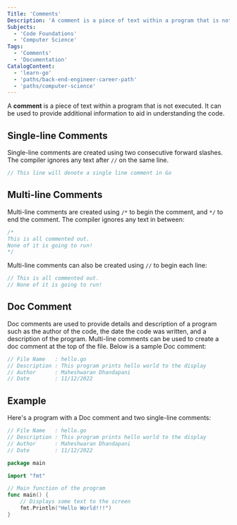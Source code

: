 ```yaml
---
Title: 'Comments'
Description: 'A comment is a piece of text within a program that is not executed. It can be used to provide additional information to aid in understanding the code.'
Subjects:
  - 'Code Foundations'
  - 'Computer Science'
Tags:
  - 'Comments'
  - 'Documentation'
CatalogContent:
  - 'learn-go'
  - 'paths/back-end-engineer-career-path'
  - 'paths/computer-science'
---
```


A **comment** is a piece of text within a program that is not executed. It can be used to provide additional information to aid in understanding the code.

## Single-line Comments

Single-line comments are created using two consecutive forward slashes. The compiler ignores any text after `//` on the same line.

```go
// This line will denote a single line comment in Go
```

## Multi-line Comments

Multi-line comments are created using `/*` to begin the comment, and `*/` to end the comment. The compiler ignores any text in between:

```go
/*
This is all commented out.
None of it is going to run!
*/
```

Multi-line comments can also be created using `//` to begin each line:

```go
// This is all commented out.
// None of it is going to run!
```

## Doc Comment

Doc comments are used to provide details and description of a program such as the author of the code, the date the code was written, and a description of the program. Multi-line comments can be used to create a doc comment at the top of the file. Below is a sample Doc comment:

```go
// File Name   : hello.go
// Description : This program prints hello world to the display
// Author      : Maheshwaran Dhandapani
// Date        : 11/12/2022
```

## Example

Here's a program with a Doc comment and two single-line comments:

```go
// File Name   : hello.go
// Description : This program prints hello world to the display
// Author      : Maheshwaran Dhandapani
// Date        : 11/12/2022

package main

import "fmt"

// Main function of the program
func main() {
    // Displays some text to the screen
    fmt.Println("Hello World!!!")
}
```
